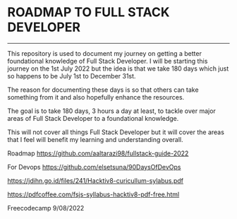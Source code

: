 # ROADMAP TO FULL STACK DEVELOPER
---
This repository is used to document my journey on getting a better foundational knowledge of Full Stack Developer. I will be starting this journey on the 1st July 2022 but the idea is that we take 180 days which just so happens to be July 1st to December 31st.

The reason for documenting these days is so that others can take something from it and also hopefully enhance the resources.

The goal is to take 180 days, 3 hours a day at least, to tackle over major areas of Full Stack Developer to a foundational knowledge.

This will not cover all things Full Stack Developer but it will cover the areas that I feel will benefit my learning and understanding overall.

Roadmap https://github.com/aaltarazi98/fullstack-guide-2022

For Devops https://github.com/elsetsuna/90DaysOfDevOps

https://jdihn.go.id/files/241/Hacktiv8-curicullum-sylabus.pdf

https://pdfcoffee.com/fsjs-syllabus-hacktiv8-pdf-free.html

Freecodecamp 9/08/2022
